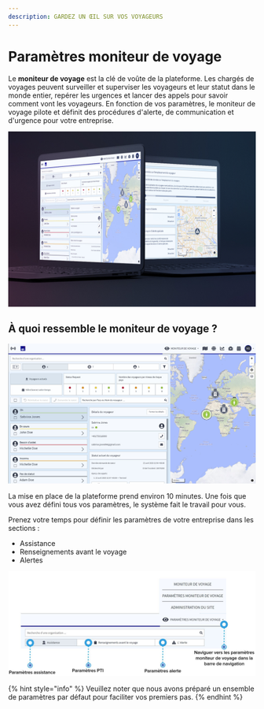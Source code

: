 ```yaml
---
description: GARDEZ UN ŒIL SUR VOS VOYAGEURS
---
```


# Paramètres moniteur de voyage

Le **moniteur de voyage** est la clé de voûte de la plateforme. Les chargés de voyages peuvent surveiller et superviser les voyageurs et leur statut dans le monde entier, repérer les urgences et lancer des appels pour savoir comment vont les voyageurs. En fonction de vos paramètres, le moniteur de voyage pilote et définit des procédures d'alerte, de communication et d'urgence pour votre entreprise.

![](../../.gitbook/assets/travel-monitor-cover%20%282%29.JPG)

## À quoi ressemble le moniteur de voyage ?

![](../../.gitbook/assets/tm_img01%20%282%29.jpg)

La mise en place de la plateforme prend environ 10 minutes. Une fois que vous avez défini tous vos paramètres, le système fait le travail pour vous.

Prenez votre temps pour définir les paramètres de votre entreprise dans les sections :

* Assistance
* Renseignements avant le voyage
* Alertes

![](../../.gitbook/assets/tm2%20%282%29.JPG)

{% hint style="info" %}
Veuillez noter que nous avons préparé un ensemble de paramètres par défaut pour faciliter vos premiers pas.
{% endhint %}

